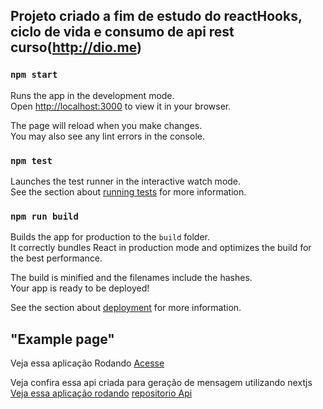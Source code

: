 ## Projeto criado a fim de estudo do reactHooks, ciclo de vida e consumo de api rest  curso(http://dio.me)

### `npm start`

Runs the app in the development mode.\
Open [http://localhost:3000](http://localhost:3000) to view it in your browser.

The page will reload when you make changes.\
You may also see any lint errors in the console.

### `npm test`

Launches the test runner in the interactive watch mode.\
See the section about [running tests](https://facebook.github.io/create-react-app/docs/running-tests) for more information.

### `npm run build`

Builds the app for production to the `build` folder.\
It correctly bundles React in production mode and optimizes the build for the best performance.

The build is minified and the filenames include the hashes.\
Your app is ready to be deployed!

See the section about [deployment](https://facebook.github.io/create-react-app/docs/deployment) for more information.
## "Example page"

Veja essa aplicação Rodando
[Acesse](https://naruto.surge.sh/)

Veja confira essa api criada para geração de mensagem utilizando nextjs
[Veja essa aplicação rodando](https://api-generate-message-random-naruto.vercel.app/api)
[repositorio Api](https://github.com/speedsul/api-generate-message-random-naruto)